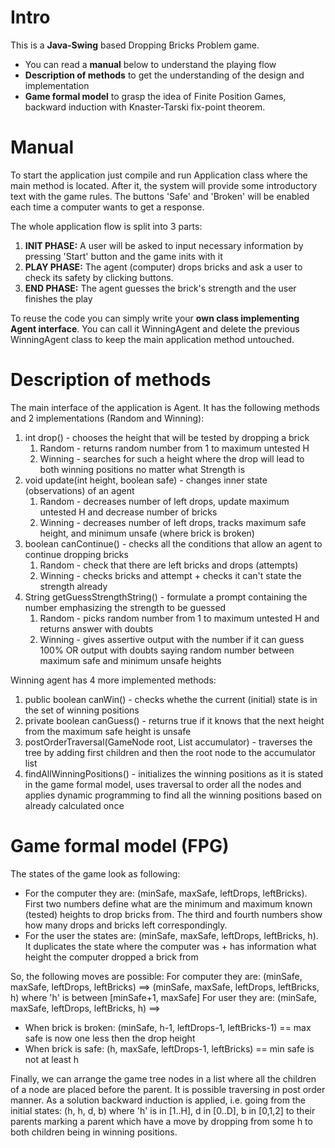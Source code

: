 # Intro
This is a **Java-Swing** based Dropping Bricks Problem game. 
- You can read a **manual** below to understand the playing flow
- **Description of methods** to get the understanding of the design and implementation
- **Game formal model** to grasp the idea of Finite Position Games, backward induction with Knaster-Tarski fix-point theorem.


# Manual

To start the application just compile and run Application class where the main method is located.
After it, the system will provide some introductory text with the game rules.
The buttons 'Safe' and 'Broken' will be enabled each time a computer wants to get a response.

The whole application flow is split into 3 parts:
1. **INIT PHASE:** A user will be asked to input necessary information by pressing 'Start' button and the game inits with it
2. **PLAY PHASE:** The agent (computer) drops bricks and ask a user to check its safety by clicking buttons.
3. **END PHASE:** The agent guesses the brick's strength and the user finishes the play

To reuse the code you can simply write your **own class implementing Agent interface**. You can call it WinningAgent and delete the previous WinningAgent class to keep the main application method untouched.

# Description of methods

The main interface of the application is Agent. It has the following methods and 2 implementations (Random and Winning):
1. int drop() - chooses the height that will be tested by dropping a brick
   1. Random - returns random number from 1 to maximum untested H
   2. Winning - searches for such a height where the drop will lead to both winning positions no matter what Strength is
2. void update(int height, boolean safe) - changes inner state (observations) of an agent
   1. Random - decreases number of left drops,  update maximum untested H and decrease number of bricks
   2. Winning - decreases number of left drops, tracks maximum safe height, and minimum unsafe (where brick is broken)
3. boolean canContinue() - checks all the conditions that allow an agent to continue dropping bricks
   1. Random - check that there are left bricks and drops (attempts)
   2. Winning - checks bricks and attempt + checks it can't state the strength already
4. String getGuessStrengthString() - formulate a prompt containing the number emphasizing the strength to be guessed
   1. Random - picks random number from 1 to maximum untested H and returns answer with doubts
   2. Winning - gives assertive output with the number if it can guess 100% OR output with doubts saying random number between maximum safe and minimum unsafe heights

Winning agent has 4 more implemented methods:
1. public boolean canWin() - checks whethe the current (initial) state is in the set of winning positions
2. private boolean canGuess() - returns true if it knows that the next height from the maximum safe height is unsafe
3. postOrderTraversal(GameNode root, List accumulator) - traverses the tree by adding first children and then the root node to the accumulator list
4. findAllWinningPositions() - initializes the winning positions as it is stated in the game formal model, uses traversal to order all the nodes and applies dynamic programming to find all the winning positions based on already calculated once
 


# Game formal model (FPG)

The states of the game look as following:
- For the computer they are: (minSafe, maxSafe, leftDrops, leftBricks). First two numbers define what are the minimum and maximum known (tested) heights to drop bricks from. The third and fourth numbers show how many drops and bricks left correspondingly.
- For the user the states are: (minSafe, maxSafe, leftDrops, leftBricks, h). It duplicates the state where the computer was + has information what height the computer dropped a brick from

So, the following moves are possible:
For computer they are: (minSafe, maxSafe, leftDrops, leftBricks) ==> (minSafe, maxSafe, leftDrops, leftBricks, h) where 'h' is between [minSafe+1, maxSafe]
For user they are: (minSafe, maxSafe, leftDrops, leftBricks, h) ==> 
- When brick is broken: (minSafe, h-1, leftDrops-1, leftBricks-1) == max safe is now one less then the drop height
- When brick is safe: (h, maxSafe, leftDrops-1, leftBricks) == min safe is not at least h

Finally, we can arrange the game tree nodes in a list where all the children of a node are placed before the parent. It is possible traversing in post order manner.
As a solution backward induction is applied, i.e. going from the initial states: (h, h, d, b) where 'h' is in [1..H], d in [0..D], b in [0,1,2] to their parents marking a parent which have a move by dropping from some h to both children being in winning positions.  